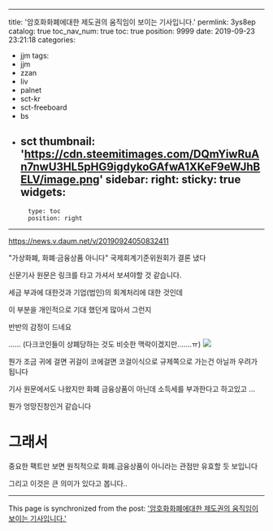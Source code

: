 
---
title: '암호화화폐에대한 제도권의 움직임이 보이는 기사입니다.'
permlink: 3ys8ep
catalog: true
toc_nav_num: true
toc: true
position: 9999
date: 2019-09-23 23:21:18
categories:
- jjm
tags:
- jjm
- zzan
- liv
- palnet
- sct-kr
- sct-freeboard
- bs
- sct
thumbnail: 'https://cdn.steemitimages.com/DQmYiwRuAn7nwU3HL5pHG9igdykoGAfwA1XKeF9eWJhBELV/image.png'
sidebar:
    right:
        sticky: true
widgets:
    -
        type: toc
        position: right
---


https://news.v.daum.net/v/20190924050832411

"가상화폐, 화폐·금융상품 아니다" 국제회계기준위원회가 결론 냈다


신문기사 원문은 링크를 타고 가셔서 보셔야할 것 같습니다.


세금 부과에 대한것과 기업(법인)의 회계처리에 대한 것인데

이 부분을 개인적으로 기대 했던게 많아서 그런지 

반반의 감정이 드네요

......
(다크코인들이 상폐당하는 것도 비슷한 맥락이겠지만.......ㅠ)
![](https://cdn.steemitimages.com/DQmYiwRuAn7nwU3HL5pHG9igdykoGAfwA1XKeF9eWJhBELV/image.png)

뭔가 조금 귀에 걸면 귀걸이 코에걸면 코걸이식으로 규제쪽으로 가는건 아닐까 우려가 됩니다


기사 원문에서도 나왔지만 화폐 금융상품이 아닌데 소득세를 부과한다고 하고있고 ...

뭔가 엉망진창인거 같습니다


# 그래서

중요한 팩트만 보면 원칙적으로 화폐.금융상품이 아니라는 관점만 유효할 듯 보입니다

그리고 이것은 큰 의미가 있다고 봅니다..

- - -

This page is synchronized from the post: ['암호화화폐에대한 제도권의 움직임이 보이는 기사입니다.'](https://steemit.com/@virus707/3ys8ep)
